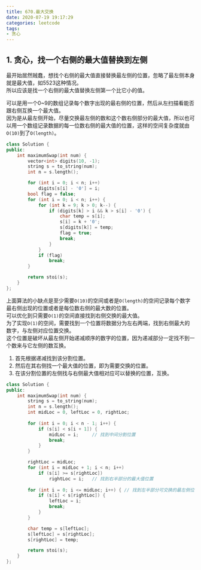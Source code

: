 ```yaml
---
title: 670.最大交换
date: 2020-07-19 19:17:29
categories: leetcode
tags: 
- 贪心
---
```

## 1. 贪心，找一个右侧的最大值替换到左侧
最开始居然贼蠢，想找个右侧的最大值直接替换最左侧的位置，忽略了最左侧本身就是最大值，如5523这种情况。  
所以应该是找一个右侧的最大值替换左侧第一个比它小的值。  

可以是用一个0~9的数组记录每个数字出现的最右侧的位置，然后从左扫描看能否跟右侧互换一个最大值。  
因为是从最左侧开始，尽量交换最左侧的数和这个数右侧部分的最大值，所以也可以用一个数组记录数据的每一位数右侧的最大值的位置，这样的空间复杂度就由`O(10)`到了`O(length)`。  

```cpp
class Solution {
public:
    int maximumSwap(int num) {
        vector<int> digits(10, -1);
        string s = to_string(num);
        int n = s.length();

        for (int i = 0; i < n; i++)
            digits[s[i] - '0'] = i;
        bool flag = false;
        for (int i = 0; i < n; i++) {
            for (int k = 9; k > 0; k--) {
                if (digits[k] > i && k > s[i] - '0') {
                    char temp = s[i];
                    s[i] = k + '0';
                    s[digits[k]] = temp;
                    flag = true;
                    break;
                }
            }
            if (flag)
                break;
        }

        return stoi(s);
    }
};
```

上面算法的小缺点是至少需要`O(10)`的空间或者是`O(length)`的空间记录每个数字最右侧出现的位置或者是每位数右侧的最大数的位置。  
可以优化到只需要`O(1)`的空间直接找到右侧交换的最大值。  
为了实现`O(1)`的空间，需要找到一个位置将数据分为左右两端，找到右侧最大的数字，与左侧对应位置交换。  
这个位置是破坏从最左侧开始递减顺序的数字的位置，因为递减部分一定找不到一个数来与它左侧的数互换。  

1. 首先根据递减找到该分割位置。  
2. 然后在其右侧找一个最大值的位置，即为需要交换的位置。  
3. 在该分割位置的左侧找与右侧最大值相对应可以替换的位置，互换。  
```cpp
class Solution {
public:
    int maximumSwap(int num) {
        string s = to_string(num);
        int n = s.length();
        int midLoc = 0, leftLoc = 0, rightLoc;
        
        for (int i = 0; i < n - 1; i++) {
            if (s[i] < s[i + 1]) {
                midLoc = i;     // 找到中间分割位置
                break;
            }
        }

        rightLoc = midLoc;
        for (int i = midLoc + 1; i < n; i++)
            if (s[i] >= s[rightLoc])
                rightLoc = i;   // 找到右半部分的最大值位置
        
        for (int i = 0; i <= midLoc; i++) { // 找到左半部分可交换的最左侧位置
            if (s[i] < s[rightLoc]) {
                leftLoc = i;
                break;
            }
        }

        char temp = s[leftLoc];
        s[leftLoc] = s[rightLoc];
        s[rightLoc] = temp;

        return stoi(s);
    }
};
```